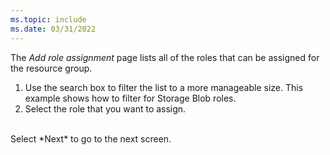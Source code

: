 ```yaml
---
ms.topic: include
ms.date: 03/31/2022
---
```

The *Add role assignment* page lists all of the roles that can be assigned for the resource group.

1. Use the search box to filter the list to a more manageable size. This example shows how to filter for Storage Blob roles.
1. Select the role that you want to assign.
<br>
Select *Next* to go to the next screen.
